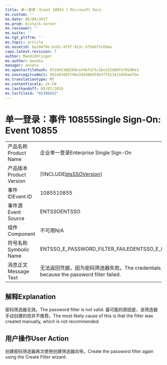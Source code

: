 ```yaml
---
title: 单一登录：Event 10855 | Microsoft Docs
ms.custom: ''
ms.date: 06/08/2017
ms.prod: biztalk-server
ms.reviewer: ''
ms.suite: ''
ms.tgt_pltfrm: ''
ms.topic: article
ms.assetid: ba244f8e-bc61-475f-913c-475ebf1c69ee
caps.latest.revision: 7
author: MandiOhlinger
ms.author: mandia
manager: anneta
ms.openlocfilehash: 9519453d0209caf46fa75c1bce52d60fe792d0e3
ms.sourcegitcommit: 381e83d43796a345488d54b3f7413e11d56ad7be
ms.translationtype: MT
ms.contentlocale: zh-CN
ms.lasthandoff: 05/07/2019
ms.locfileid: "65306652"
---
```

# <a name="single-sign-on-event-10855"></a><span data-ttu-id="72663-102">单一登录：事件 10855</span><span class="sxs-lookup"><span data-stu-id="72663-102">Single Sign-On: Event 10855</span></span>

|                 |                                                                        |
|-----------------|------------------------------------------------------------------------|
|  <span data-ttu-id="72663-103">产品名称</span><span class="sxs-lookup"><span data-stu-id="72663-103">Product Name</span></span>   |                       <span data-ttu-id="72663-104">企业单一登录</span><span class="sxs-lookup"><span data-stu-id="72663-104">Enterprise Single Sign-On</span></span>                        |
| <span data-ttu-id="72663-105">产品版本</span><span class="sxs-lookup"><span data-stu-id="72663-105">Product Version</span></span> |       [!INCLUDE[btsSSOVersion](../includes/btsssoversion-md.md)]       |
|    <span data-ttu-id="72663-106">事件 ID</span><span class="sxs-lookup"><span data-stu-id="72663-106">Event ID</span></span>     |                                 <span data-ttu-id="72663-107">10855</span><span class="sxs-lookup"><span data-stu-id="72663-107">10855</span></span>                                  |
|  <span data-ttu-id="72663-108">事件源</span><span class="sxs-lookup"><span data-stu-id="72663-108">Event Source</span></span>   |                                 <span data-ttu-id="72663-109">ENTSSO</span><span class="sxs-lookup"><span data-stu-id="72663-109">ENTSSO</span></span>                                 |
|    <span data-ttu-id="72663-110">组件</span><span class="sxs-lookup"><span data-stu-id="72663-110">Component</span></span>    |                                  <span data-ttu-id="72663-111">不可用</span><span class="sxs-lookup"><span data-stu-id="72663-111">N/A</span></span>                                   |
|  <span data-ttu-id="72663-112">符号名称</span><span class="sxs-lookup"><span data-stu-id="72663-112">Symbolic Name</span></span>  |                    <span data-ttu-id="72663-113">ENTSSO_E_PASSWORD_FILTER_FAILED</span><span class="sxs-lookup"><span data-stu-id="72663-113">ENTSSO_E_PASSWORD_FILTER_FAILED</span></span>                     |
|  <span data-ttu-id="72663-114">消息正文</span><span class="sxs-lookup"><span data-stu-id="72663-114">Message Text</span></span>   | <span data-ttu-id="72663-115">无法返回凭据，因为密码筛选器失败。</span><span class="sxs-lookup"><span data-stu-id="72663-115">The credentials cannot be returned because the password filter failed.</span></span> |

## <a name="explanation"></a><span data-ttu-id="72663-116">解释</span><span class="sxs-lookup"><span data-stu-id="72663-116">Explanation</span></span>  
 <span data-ttu-id="72663-117">密码筛选器无效。</span><span class="sxs-lookup"><span data-stu-id="72663-117">The password filter is not valid.</span></span> <span data-ttu-id="72663-118">最可能的原因是，该筛选器手动创建的但并不推荐。</span><span class="sxs-lookup"><span data-stu-id="72663-118">The most likely cause of this is that the filter was created manually, which is not recommended.</span></span>  

## <a name="user-action"></a><span data-ttu-id="72663-119">用户操作</span><span class="sxs-lookup"><span data-stu-id="72663-119">User Action</span></span>  
 <span data-ttu-id="72663-120">创建密码筛选器再次使用创建筛选器向导。</span><span class="sxs-lookup"><span data-stu-id="72663-120">Create the password filter again using the Create Filter wizard.</span></span>